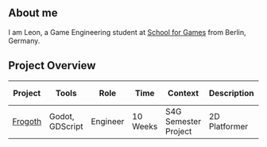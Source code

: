 ## About me
I am Leon, a Game Engineering student at [School for Games](https://www.school4games.net) from Berlin, Germany.

## Project Overview
| Project | Tools | Role | Time | Context | Description | Release Page
| --- | --- | :---: | --- | --- | --- | --- |
| [Frogoth](https://github.com/DerBrotDoktor/Frogoth) | Godot, GDScript | Engineer | 10 Weeks | S4G Semester Project | 2D Platformer | [Play now](https://s4g.itch.io/frogoth)
